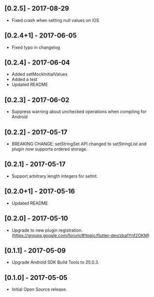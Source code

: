 ## [0.2.5] - 2017-08-29

* Fixed crash when setting null values on iOS

## [0.2.4+1] - 2017-06-05

* Fixed typo in changelog

## [0.2.4] - 2017-06-04

* Added setMockInitialValues
* Added a test
* Updated README

## [0.2.3] - 2017-06-02

* Suppress warning about unchecked operations when compiling for Android

## [0.2.2] - 2017-05-17

* BREAKING CHANGE: setStringSet API changed to setStringList and plugin now supports
  ordered storage.

## [0.2.1] - 2017-05-17

* Support arbitrary length integers for setInt.

## [0.2.0+1] - 2017-05-16

* Updated README

## [0.2.0] - 2017-05-10

* Upgrade to new plugin registration. (https://groups.google.com/forum/#!topic/flutter-dev/zba1Ynf2OKM)

## [0.1.1] - 2017-05-09

* Upgrade Android SDK Build Tools to 25.0.3.

## [0.1.0] - 2017-05-05

* Initial Open Source release.
